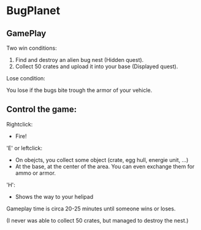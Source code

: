 # BugPlanet


## GamePlay

Two win conditions:

1) Find and destroy an alien bug nest (Hidden quest).
2) Collect 50 crates and upload it into your base (Displayed quest).

Lose condition:

You lose if the bugs bite trough the armor of your vehicle.


## Control the game:

Rightclick:

- Fire!

'E' or leftclick:

- On obejcts, you collect some object (crate, egg hull, energie unit, ...)
- At the base, at the center of the area. You can even exchange them for ammo or armor.

'H':

- Shows the way to your helipad


Gameplay time is circa 20-25 minutes until someone wins or loses. 

(I never was able to collect 50 crates, but managed to destroy the nest.)